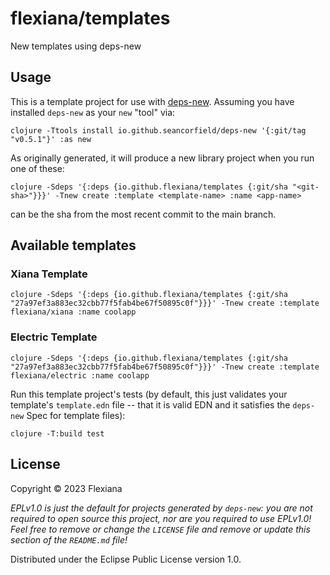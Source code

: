 # flexiana/templates

New templates using deps-new

## Usage

This is a template project for use with [deps-new](https://github.com/seancorfield/deps-new).
Assuming you have installed `deps-new` as your `new` "tool" via:

	clojure -Ttools install io.github.seancorfield/deps-new '{:git/tag "v0.5.1"}' :as new

As originally generated, it will produce a new library project when you run one of these:

	clojure -Sdeps '{:deps {io.github.flexiana/templates {:git/sha "<git-sha>"}}}' -Tnew create :template <template-name> :name <app-name>

<git-sha> can be the sha from the most recent commit to the main branch.

## Available templates

### Xiana Template

    clojure -Sdeps '{:deps {io.github.flexiana/templates {:git/sha "27a97ef3a883ec32cbb77f5fab4be67f50895c0f"}}}' -Tnew create :template flexiana/xiana :name coolapp

### Electric Template

    clojure -Sdeps '{:deps {io.github.flexiana/templates {:git/sha "27a97ef3a883ec32cbb77f5fab4be67f50895c0f"}}}' -Tnew create :template flexiana/electric :name coolapp

Run this template project's tests (by default, this just validates your template's `template.edn`
file -- that it is valid EDN and it satisfies the `deps-new` Spec for template files):

    clojure -T:build test

## License

Copyright © 2023 Flexiana

_EPLv1.0 is just the default for projects generated by `deps-new`: you are not_
_required to open source this project, nor are you required to use EPLv1.0!_
_Feel free to remove or change the `LICENSE` file and remove or update this_
_section of the `README.md` file!_

Distributed under the Eclipse Public License version 1.0.
